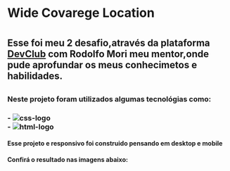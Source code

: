  <H1>Wide Covarege Location<H1>  
 
 <h2>Esse foi meu 2 desafio,através da plataforma <a href = "https://rodolfomori.com.br/devclub" target = "_blank">DevClub</a> com Rodolfo Mori meu mentor,onde pude aprofundar os meus conhecimetos e habilidades.<h2>
 
  <h3>Neste projeto foram utilizados algumas tecnológias como:<h3>
  - <img src="https://img.shields.io/badge/CSS3-1572B6?style=for-the-badge&logo=css3&logoColor=white" alt="css-logo">
  <br>
- <img src="https://img.shields.io/badge/HTML5-E34F26?style=for-the-badge&logo=html5&logoColor=white" alt="html-logo">
 <br>
 <h4>Esse projeto e responsivo foi construido pensando em desktop e mobile<h4>
 
<h4>Confirá o resultado nas imagens abaixo: <h4>

  
  
